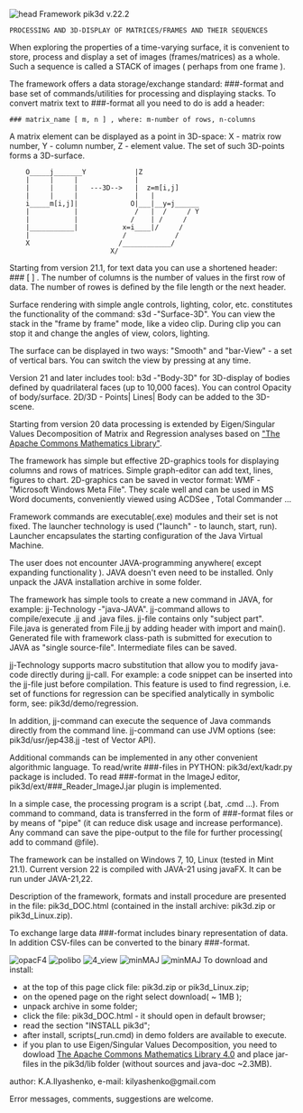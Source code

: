 ![head](/assets/images/830x290.jpg)
Framework pik3d v.22.2

    PROCESSING AND 3D-DISPLAY OF MATRICES/FRAMES AND THEIR SEQUENCES

When exploring the properties of a time-varying surface, it is convenient
to store, process and display a set of images (frames/matrices) as a whole.
Such a sequence is called a STACK of images ( perhaps from one frame ).

The framework offers a data storage/exchange standard: ###-format and
base set of commands/utilities for processing and displaying stacks.
To convert matrix text to ###-format all you need to do is add a header:

    ### matrix_name [ m, n ] , where: m-number of rows, n-columns

A matrix element can be displayed as a point in 3D-space:
X - matrix row number, Y - column number, Z - element value.
The set of such 3D-points forms a 3D-surface.

        O_____j_______Y            |Z
        |     |     |              |
        |     |     |   ---3D-->   |  z=m[i,j]
        |     |     |              |   |
        i_____m[i,j]|             O|___|__y=j______
        |           |              /   |  /     / Y
        |           |             /    | /     /
        |___________|           x=i____|/     /
        |                       /            /
        X                      /____________/
                             X/

Starting from version 21.1, for text data you can use a shortened header: ### [ ] .
The number of columns is the number of values in the first row of data.
The number of rowes is defined by the file length or the next header.

Surface rendering with simple angle controls, lighting, color, etc.
constitutes the functionality of the command: s3d -"Surface-3D".
You can view the stack in the "frame by frame" mode, like a video clip.
During clip you can stop it and change the angles of view, colors, lighting.

The surface can be displayed in two ways: "Smooth" and "bar-View" - a set of vertical
bars. You can switch the view by pressing <F4> at any time.

Version 21 and later includes tool: b3d -"Body-3D" for 3D-display of bodies defined by
quadrilateral faces (up to 10,000 faces). You can control Opacity of body/surface.
2D/3D - Points| Lines| Body can be added to the 3D-scene.

Starting from version 20 data processing is extended by Eigen/Singular Values Decomposition of Matrix
and Regression analyses based on <a href='https://commons.apache.org/proper/commons-math/'>"The Apache Commons Mathematics Library"</a>.

The framework has simple but effective 2D-graphics tools for displaying
columns and rows of matrices. Simple graph-editor can add text, lines, figures to chart.
2D-graphics can be saved in vector format: WMF - "Microsoft Windows Meta File".
They scale well and can be used in MS Word documents, conveniently viewed using ACDSee
, Total Commander<F3> ...

Framework commands are executable(.exe) modules and their set is not fixed.
The launcher technology is used ("launch" - to launch, start, run). Launcher
encapsulates the starting configuration of the Java Virtual Machine.

The user does not encounter JAVA-programming anywhere( except expanding functionality ).
JAVA doesn't even need to be installed. Only unpack the JAVA installation archive in some folder.

The framework has simple tools to create a new command in JAVA, for example: jj-Technology -"java-JAVA".
jj-command allows to compile/execute .jj and .java files. jj-file contains
only "subject part". File.java is generated from File.jj by adding header with import and main().
Generated file with framework class-path is submitted for execution to JAVA as "single source-file".
Intermediate files can be saved.

jj-Technology supports macro substitution that allow you to modify java-code directly during jj-call.
For example: a code snippet can be inserted into the jj-file just before compilation.
This feature is used to find regression, i.e. set of functions for regression can be specified
analytically in symbolic form, see: pik3d/demo/regression.

In addition, jj-command can execute the sequence of Java commands directly from the command line.
jj-command can use JVM options (see: pik3d/usr/jep438.jj -test of Vector API).

Additional commands can be implemented in any other convenient algorithmic language.
To read/write ###-files in PYTHON: pik3d/ext/kadr.py package is included.
To read ###-format in the ImageJ editor, pik3d/ext/###_Reader_ImageJ.jar plugin is implemented.

In a simple case, the processing program is a script (.bat, .cmd ...).
From command to command, data is transferred in the form of ###-format files
or by means of "pipe" (it can reduce disk usage and increase performance).
Any command can save the pipe-output to the file for further processing( add to command @file).

The framework can be installed on Windows 7, 10, Linux (tested in Mint 21.1).
Current version 22 is compiled with JAVA-21 using javaFX. It can be run under JAVA-21,22.

Description of the framework, formats and install procedure are presented in the file:
pik3d_DOC.html (contained in the install archive: pik3d.zip or pik3d_Linux.zip).

To exchange large data ###-format includes binary representation of data.
In addition CSV-files can be converted to the binary ###-format.

![opacF4](/assets/images/OpacF4.jpg)
![polibo](/assets/images/plb2.jpg)
![4_view](/assets/images/4view.jpg)
![minMAJ](/assets/images/Regression.png)
![minMAJ](/assets/images/2dgra.png)
To download and install:
  - at the top of this page click file: pik3d.zip or pik3d_Linux.zip;
  - on the opened page on the right select download( ~ 1MB );
  - unpack archive in some folder;
  - click the file: pik3d_DOC.html - it should open in default browser;
  - read the section "INSTALL pik3d";
  - after install, scripts(_run.cmd) in demo folders are available to execute.
  - if you plan to use Eigen/Singular Values Decomposition, you need to dowload
    <a href='https://commons.apache.org/math/download_math.cgi'>The Apache Commons Mathematics Library 4.0</a>
	and place jar-files in the  pik3d/lib  folder (without sources and java-doc ~2.3MB).

<p>author: K.A.Ilyashenko, e-mail: kilyashenko@gmail.com</p>
Error messages, comments, suggestions  are  welcome.
